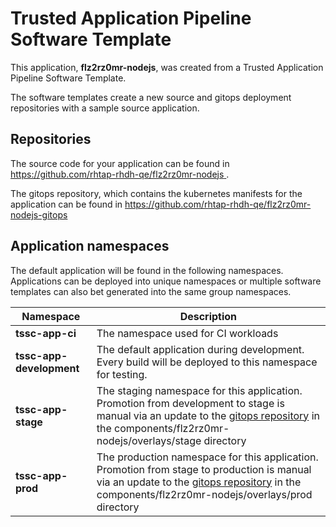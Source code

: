 # Trusted Application Pipeline Software Template

This application, **flz2rz0mr-nodejs**, was created from a Trusted Application Pipeline Software Template.

The software templates create a new source and gitops deployment repositories with a sample source application. 

## Repositories

The source code for your application can be found in [https://github.com/rhtap-rhdh-qe/flz2rz0mr-nodejs ](https://github.com/rhtap-rhdh-qe/flz2rz0mr-nodejs ).
 
The gitops repository, which contains the kubernetes manifests for the application can be found in 
[https://github.com/rhtap-rhdh-qe/flz2rz0mr-nodejs-gitops ](https://github.com/rhtap-rhdh-qe/flz2rz0mr-nodejs-gitops ) 

## Application namespaces 

The default application will be found in the following namespaces. Applications can be deployed into unique namespaces or multiple software templates can also bet generated into the same group namespaces.  

|  Namespace   |  Description   |  
| -------- | -------- |
| **tssc-app-ci** | The namespace used for CI workloads |
| **tssc-app-development** | The default application during development. Every build will be deployed to this namespace for testing. |
| **tssc-app-stage** | The staging namespace for this application. Promotion from development to stage is manual via an update to the [gitops repository](https://github.com/rhtap-rhdh-qe/flz2rz0mr-nodejs-gitops ) in the components/flz2rz0mr-nodejs/overlays/stage directory |
| **tssc-app-prod** | The production namespace for this application. Promotion from stage to production is manual via an update to the [gitops repository](https://github.com/rhtap-rhdh-qe/flz2rz0mr-nodejs-gitops ) in the components/flz2rz0mr-nodejs/overlays/prod directory |